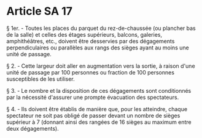 # Article SA 17

§ 1er. - Toutes les places du parquet du rez-de-chaussée (ou plancher bas de la salle) et celles des étages supérieurs, balcons, galeries, amphithéâtres, etc., doivent être desservies par des dégagements perpendiculaires ou parallèles aux rangs des sièges ayant au moins une unité de passage.

§ 2. - Cette largeur doit aller en augmentation vers la sortie, à raison d'une unité de passage par 100 personnes ou fraction de 100 personnes susceptibles de les utiliser.

§ 3. - Le nombre et la disposition de ces dégagements sont conditionnés par la nécessité d'assurer une prompte évacuation des spectateurs.

§ 4. - Ils doivent être établis de manière que, pour les atteindre, chaque spectateur ne soit pas obligé de passer devant un nombre de sièges supérieur à 7 (donnant ainsi des rangées de 16 sièges au maximum entre deux dégagements).

